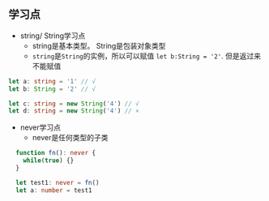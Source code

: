 ## 学习点
- string/ String学习点
  - string是基本类型。 String是包装对象类型
  - `string`是`String`的实例，所以可以赋值 `let b:String = '2'`. 但是返过来不能赋值
```ts
let a: string = '1' // √
let b: String = '2' // √

let c: string = new String('4') // √
let d: string = new String('4') // ×
```

- never学习点
  - never是任何类型的子类
```ts
  function fn(): never {
    while(true) {}
  }

  let test1: never = fn()
  let a: number = test1
```
